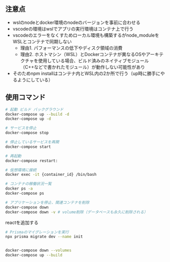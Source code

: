 ## 注意点
- wslのnodeとdocker環境のnodeのバージョンを事前に合わせる
- vscodeの環境はwslでアプリの実行環境はコンテナ上で行う
- vscodeのエラーをなくすためローカル環境も構築するがnode_moduleをWSLとコンテナで同期しない
  - 理由1. パフォーマンスの低下やディスク領域の消費
  - 理由2. ホストマシン（WSL）とDockerコンテナが異なるOSやアーキテクチャを使用している場合、ビルド済みのネイティブモジュール（C++などで書かれたモジュール）が動作しない可能性があり
- そのためnpm installはコンテナ内とWSL内の2か所で行う（up時に勝手にやるようにしている）

## 使用コマンド
```sh
# 起動 ビルド バックグラウンド
docker-compose up --build -d
docker-compose up -d

# サービスを停止
docker-compose stop

# 停止しているサービスを再開
docker-compose start

# 再起動
docker-compose restart: 

# 仮想環境に接続
docker exec -it {container_id} /bin/bash

# コンテナの稼働状況一覧
docker ps -a
docker-compose ps

# アプリケーションを停止、関連コンテナを削除
docker-compose down
docker-compose down -v # volume削除（データベースも永久に削除される）
```

reactを追加する



```sh
# Prismaのマイグレーションを実行
npx prisma migrate dev --name init


docker-compose down --volumes
docker-compose up --build

```